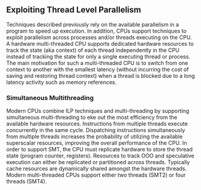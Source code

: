 ## Exploiting Thread Level Parallelism

Techniques described previously rely on the available parallelism in a program to speed up execution. In addition, CPUs support techniques to exploit parallelism across processes and/or threads executing on the CPU. A hardware multi-threaded CPU supports dedicated hardware resources to track the state (aka context) of each thread independently in the CPU instead of tracking the state for only a single executing thread or process. The main motivation for such a multi-threaded CPU is to switch from one context to another with the smallest latency (without incurring the cost of saving and restoring thread context) when a thread is blocked due to a long latency activity such as memory references.  

### Simultaneous Multithreading

Modern CPUs combine ILP techniques and multi-threading by supporting simultaneous multi-threading to eke out the most efficiency from the available hardware resources. Instructions from multiple threads execute concurrently in the same cycle. Dispatching instructions simultaneously from multiple threads increases the probability of utilizing the available superscalar resources, improving the overall performance of the CPU. In order to support SMT, the CPU must replicate hardware to store the thread state (program counter, registers). Resources to track OOO and speculative execution can either be replicated or partitioned across threads. Typically cache resources are dynamically shared amongst the hardware threads. Modern multi-threaded CPUs support either two threads (SMT2) or four threads (SMT4).